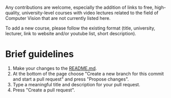 Any contributions are welcome, especially the addition of links to free, high-quality, university-level courses with video lectures related to the field of Computer Vision that are not currently listed here. 

To add a new course, please follow the existing format (title, university, lecturer, link to website and/or youtube list, short description).

# Brief guidelines

1. Make your changes to the [README.md](https://github.com/kuzand/Computer-Vision-Video-Lectures/edit/master/README.md).
2. At the bottom of the page choose "Create a new branch for this commit and start a pull request" and press "Propose changes".
3. Type a meaningful title and description for your pull request.
3. Press "Create a pull request".
